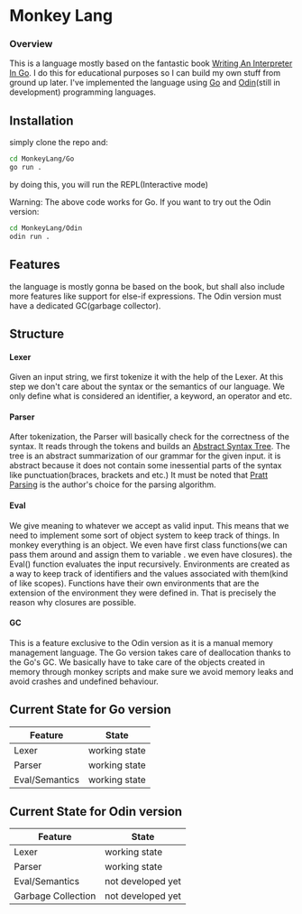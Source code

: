 # Monkey Lang

### Overview
This is a language mostly based on the fantastic book 
[Writing An Interpreter In Go](https://interpreterbook.com/). 
I do this for educational purposes so I can build my own stuff 
from ground up later. 
I've implemented the language using [Go](https://go.dev/) and [Odin](http://odin-lang.org/)(still in development) programming languages. 

## Installation

simply clone the repo and: 
```sh
cd MonkeyLang/Go
go run .
```
by doing this, you will run the REPL(Interactive mode) 


Warning: The above code works for Go. If you want to try out 
the Odin version: 
```sh
cd MonkeyLang/Odin
odin run .
```


## Features
the language is mostly gonna be based on the book, but shall 
also include more features like support for else-if expressions. 
The Odin version must have a dedicated GC(garbage collector).


## Structure

#### Lexer
Given an input string, we first tokenize it with the help of 
the Lexer. At this step we don't care about the syntax or the semantics 
of our language. We only define what is considered an identifier, a keyword,
an operator and etc.


#### Parser
After tokenization, the Parser will basically check for the correctness of 
the syntax. It reads through the tokens and builds an [Abstract Syntax Tree](https://en.wikipedia.org/wiki/Abstract_syntax_tree). 
The tree is an abstract summarization of our grammar for the given input. it is 
abstract because it does not contain some inessential parts of the syntax like 
punctuation(braces, brackets and etc.) 
It must be noted that [Pratt Parsing](https://en.wikipedia.org/wiki/Operator-precedence_parser#Pratt_parsing) is the author's choice 
for the parsing algorithm.


#### Eval
We give meaning to whatever we accept as valid input. This means that we need 
to implement some sort of object system to keep track of things. In monkey everything is 
an object. We even have first class functions(we can pass them around and assign them to variable 
. we even have closures). the Eval() function evaluates the input recursively. Environments are created 
as a way to keep track of identifiers and the values associated with them(kind of like scopes). 
Functions have their own environments that are the extension of the environment they were defined 
in. That is precisely the reason why closures are possible.


#### GC
This is a feature exclusive to the Odin version as it is a manual memory management language. 
The Go version takes care of deallocation thanks to the Go's GC. 
We basically have to take care of the objects created in memory through monkey scripts and make sure 
we avoid memory leaks and avoid crashes and undefined behaviour. 


## Current State for Go version
| Feature | State |
| ------- | -------|
| Lexer | working state |
| Parser | working state |
| Eval/Semantics | working state |


## Current State for Odin version
| Feature | State |
| ------- | -------|
| Lexer | working state |
| Parser | working state |
| Eval/Semantics | not developed yet |
| Garbage Collection | not developed yet |
